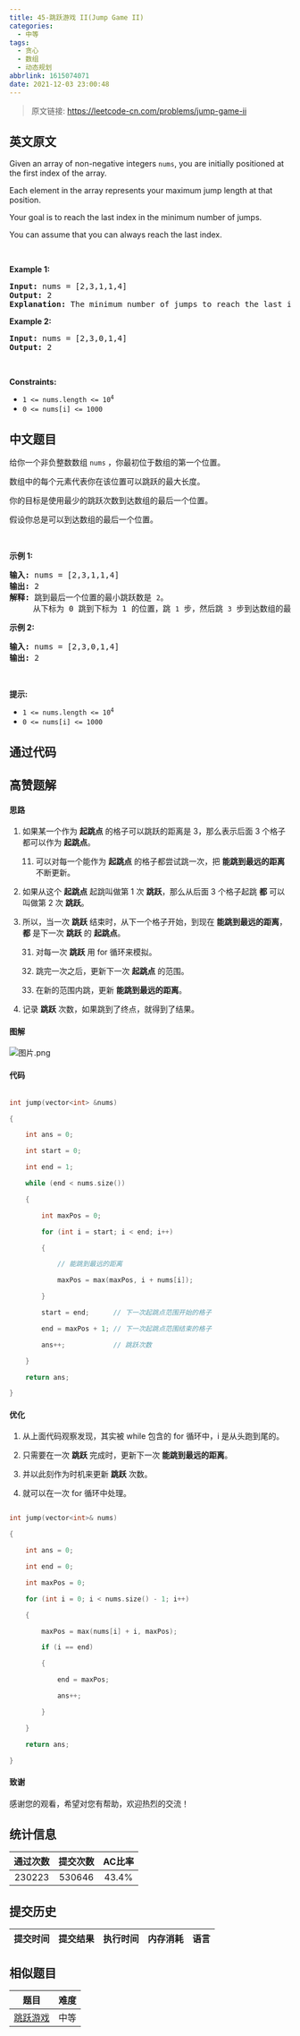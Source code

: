 ```yaml
---
title: 45-跳跃游戏 II(Jump Game II)
categories:
  - 中等
tags:
  - 贪心
  - 数组
  - 动态规划
abbrlink: 1615074071
date: 2021-12-03 23:00:48
---
```


> 原文链接: https://leetcode-cn.com/problems/jump-game-ii


## 英文原文
<div><p>Given an array of non-negative integers <code>nums</code>, you are initially positioned at the first index of the array.</p>

<p>Each element in the array represents your maximum jump length at that position.</p>

<p>Your goal is to reach the last index in the minimum number of jumps.</p>

<p>You can assume that you can always reach the last index.</p>

<p>&nbsp;</p>
<p><strong>Example 1:</strong></p>

<pre>
<strong>Input:</strong> nums = [2,3,1,1,4]
<strong>Output:</strong> 2
<strong>Explanation:</strong> The minimum number of jumps to reach the last index is 2. Jump 1 step from index 0 to 1, then 3 steps to the last index.
</pre>

<p><strong>Example 2:</strong></p>

<pre>
<strong>Input:</strong> nums = [2,3,0,1,4]
<strong>Output:</strong> 2
</pre>

<p>&nbsp;</p>
<p><strong>Constraints:</strong></p>

<ul>
	<li><code>1 &lt;= nums.length &lt;= 10<sup>4</sup></code></li>
	<li><code>0 &lt;= nums[i] &lt;= 1000</code></li>
</ul>
</div>

## 中文题目
<div><p>给你一个非负整数数组 <code>nums</code> ，你最初位于数组的第一个位置。</p>

<p>数组中的每个元素代表你在该位置可以跳跃的最大长度。</p>

<p>你的目标是使用最少的跳跃次数到达数组的最后一个位置。</p>

<p>假设你总是可以到达数组的最后一个位置。</p>

<p> </p>

<p><strong>示例 1:</strong></p>

<pre>
<strong>输入:</strong> nums = [2,3,1,1,4]
<strong>输出:</strong> 2
<strong>解释:</strong> 跳到最后一个位置的最小跳跃数是 <code>2</code>。
     从下标为 0 跳到下标为 1 的位置，跳 <code>1</code> 步，然后跳 <code>3</code> 步到达数组的最后一个位置。
</pre>

<p><strong>示例 2:</strong></p>

<pre>
<strong>输入:</strong> nums = [2,3,0,1,4]
<strong>输出:</strong> 2
</pre>

<p> </p>

<p><strong>提示:</strong></p>

<ul>
	<li><code>1 <= nums.length <= 10<sup>4</sup></code></li>
	<li><code>0 <= nums[i] <= 1000</code></li>
</ul>
</div>

## 通过代码
<RecoDemo>
</RecoDemo>


## 高赞题解
#### 思路

1. 如果某一个作为 **起跳点** 的格子可以跳跃的距离是 3，那么表示后面 3 个格子都可以作为 **起跳点**。

   11. 可以对每一个能作为 **起跳点** 的格子都尝试跳一次，把 **能跳到最远的距离** 不断更新。



2. 如果从这个 **起跳点** 起跳叫做第 1 次 **跳跃**，那么从后面 3 个格子起跳 **都** 可以叫做第 2 次 **跳跃**。



3. 所以，当一次 **跳跃** 结束时，从下一个格子开始，到现在 **能跳到最远的距离**，**都** 是下一次 **跳跃** 的 **起跳点**。

   31. 对每一次 **跳跃** 用 for 循环来模拟。

   32. 跳完一次之后，更新下一次 **起跳点** 的范围。

   33. 在新的范围内跳，更新 **能跳到最远的距离**。



4. 记录 **跳跃** 次数，如果跳到了终点，就得到了结果。



#### 图解

![图片.png](../images/jump-game-ii-0.png)





#### 代码

```C++ []

int jump(vector<int> &nums)

{

    int ans = 0;

    int start = 0;

    int end = 1;

    while (end < nums.size())

    {

        int maxPos = 0;

        for (int i = start; i < end; i++)

        {

            // 能跳到最远的距离

            maxPos = max(maxPos, i + nums[i]);

        }

        start = end;      // 下一次起跳点范围开始的格子

        end = maxPos + 1; // 下一次起跳点范围结束的格子

        ans++;            // 跳跃次数

    }

    return ans;

}

```



#### 优化

1. 从上面代码观察发现，其实被 while 包含的 for 循环中，i 是从头跑到尾的。



2. 只需要在一次 **跳跃** 完成时，更新下一次 **能跳到最远的距离**。



3. 并以此刻作为时机来更新 **跳跃** 次数。



4. 就可以在一次 for 循环中处理。



```C++ []

int jump(vector<int>& nums)

{

    int ans = 0;

    int end = 0;

    int maxPos = 0;

    for (int i = 0; i < nums.size() - 1; i++)

    {

        maxPos = max(nums[i] + i, maxPos);

        if (i == end)

        {

            end = maxPos;

            ans++;

        }

    }

    return ans;

}

```







#### 致谢

感谢您的观看，希望对您有帮助，欢迎热烈的交流！  



## 统计信息
| 通过次数 | 提交次数 | AC比率 |
| :------: | :------: | :------: |
|    230223    |    530646    |   43.4%   |

## 提交历史
| 提交时间 | 提交结果 | 执行时间 |  内存消耗  | 语言 |
| :------: | :------: | :------: | :--------: | :--------: |


## 相似题目
|                             题目                             | 难度 |
| :----------------------------------------------------------: | :---------: |
| [跳跃游戏](https://leetcode-cn.com/problems/jump-game/) | 中等|

